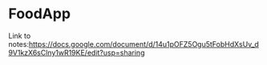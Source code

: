 # FoodApp
Link to notes:https://docs.google.com/document/d/14u1pOFZ5Ogu5tFobHdXsUv_d9V1kzX6sClny1wR19KE/edit?usp=sharing
